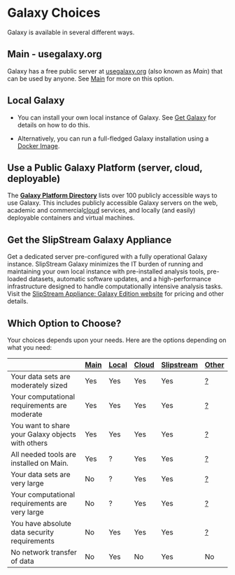 # Galaxy Choices
Galaxy is available in several different ways.

## Main - usegalaxy.org

Galaxy has a free public server at [usegalaxy.org](http://usegalaxy.org/) (also known as *Main*) that can be used by anyone.  See [Main](/src/main/index.md) for more on this option.

## Local Galaxy

* You can install your own local instance of Galaxy. See [Get Galaxy](/src/admin/get-galaxy/index.md) for details on how to do this.

* Alternatively, you can run a full-fledged Galaxy installation using a [Docker Image](https://github.com/bgruening/docker-galaxy-stable).

## Use a Public Galaxy Platform (server, cloud, deployable)

The **[Galaxy Platform Directory](/src/use/index.md)** lists over 100 publicly accessible ways to use Galaxy. This includes publicly accessible Galaxy servers on the web, academic and commercial[cloud](/src/cloud/index.md) services, and locally (and easily) deployable containers and virtual machines.

## Get the SlipStream Galaxy Appliance

Get a dedicated server pre-configured with a fully operational Galaxy instance. SlipStream Galaxy minimizes the IT burden of running and maintaining your own local instance with pre-installed analysis tools, pre-loaded datasets, automatic software updates, and a high-performance infrastructure designed to handle computationally intensive analysis tasks.  Visit the [SlipStream Appliance: Galaxy Edition website](http://www.bioteam.net/slipstream/galaxy-edition) for pricing and other details.

## Which Option to Choose?

Your choices depends upon your needs.  Here are the options depending on what you need:


| |  [Main](/src/main/index.md)  |  [Local](/src/admin/get-galaxy/index.md)  |  [Cloud](/src/cloud/index.md)  |  [Slipstream](http://www.bioteam.net/slipstream/galaxy-edition)  |  [Other](/src/use/index.md)  | 
| --- | --------------------------- | --------------------------------------- | ----------------------------- | -------------------------------------------------------------- | ------------------------------------------- | 
| Your data sets are moderately sized |  Yes  |  Yes  |  Yes  |  Yes  |  [?](/src/use/index.md)  | 
| Your computational requirements are moderate |  Yes  |  Yes  |  Yes  |  Yes  |  [?](/src/use/index.md)  | 
| You want to share your Galaxy objects with others |  Yes  |  Yes  |  Yes  |  Yes  |  [?](/src/use/index.md)  | 
| All needed tools are installed on Main. |  Yes  |  ?  |  Yes  |  Yes |  [?](/src/use/index.md)  | 
| Your data sets are very large |  No  |  ?  |  Yes  |  Yes  |  [?](/src/use/index.md)  | 
| Your computational requirements are very large |  No  |  ?  |  Yes  |  Yes  |  [?](/src/use/index.md)  | 
| You have absolute data security requirements |  No  |  Yes  |  Yes  |  Yes  |  [?](/src/use/index.md)  | 
| No network transfer of data |  No  |  Yes  |  No  |  Yes  |  No  |
